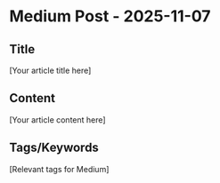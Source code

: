 # Medium Post - 2025-11-07

## Title
[Your article title here]

## Content
[Your article content here]

## Tags/Keywords
[Relevant tags for Medium]
